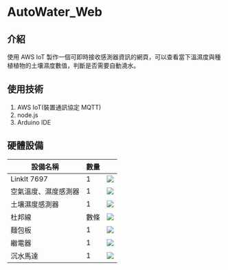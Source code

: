 # AutoWater_Web
## 介紹
使用 AWS IoT 製作一個可即時接收感測器資訊的網頁，可以查看當下溫濕度與種植植物的土壤濕度數值，判斷是否需要自動澆水。
## 使用技術
1. AWS IoT(裝置通訊協定 MQTT)
1. node.js
1. Arduino IDE
## 硬體設備

| 設備名稱 | 數量 |   |
| -------- | -------- | -------- | 
| LinkIt 7697 | 1 | ![](https://i.imgur.com/Umzsgp6.png) |
| 空氣溫度、濕度感測器 | 1 | ![](https://i.imgur.com/EqUIH8X.png) |
| 土壤濕度感測器 | 1 | ![](https://i.imgur.com/mhnrlHU.png) |
| 杜邦線 | 數條 | ![](https://i.imgur.com/sNIO1kV.png) | 
| 麵包板 | 1 | ![](https://i.imgur.com/Yqd6V5X.png) |
| 繼電器 | 1 | ![](https://i.imgur.com/dQ3HgWv.png) |
| 沉水馬達 | 1 | ![](https://i.imgur.com/F2Pk1LC.png) |
